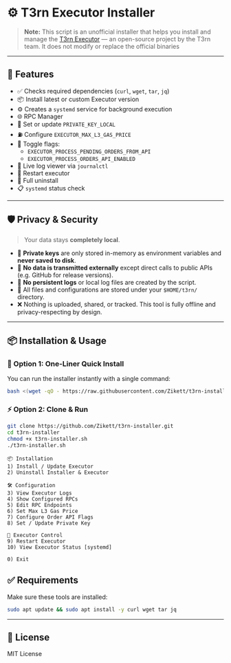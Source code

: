 # ⚙️ T3rn Executor Installer

> **Note:** This script is an unofficial installer that helps you install and manage the [T3rn Executor](https://github.com/t3rn/executor-release) — an open-source project by the T3rn team.
> It does not modify or replace the official binaries
---

## 🚀 Features

- ✅ Checks required dependencies (`curl`, `wget`, `tar`, `jq`)
- 📦 Install latest or custom Executor version
- ⚙️ Creates a `systemd` service for background execution
- 🌐 RPC Manager
- 🔐 Set or update `PRIVATE_KEY_LOCAL`
- ⛽ Configure `EXECUTOR_MAX_L3_GAS_PRICE`
- 🧠 Toggle flags:
  - `EXECUTOR_PROCESS_PENDING_ORDERS_FROM_API`
  - `EXECUTOR_PROCESS_ORDERS_API_ENABLED`
- 📜 Live log viewer via `journalctl`
- 🔁 Restart executor
- 🧹 Full uninstall
- 📋 `systemd` status check

---

## 🛡️ Privacy & Security

> Your data stays **completely local**.

- 🔐 **Private keys** are only stored in-memory as environment variables and **never saved to disk**.
- 📡 **No data is transmitted externally** except direct calls to public APIs (e.g. GitHub for release versions).
- 📝 **No persistent logs** or local log files are created by the script.
- 📁 All files and configurations are stored under your `$HOME/t3rn/` directory.
- ❌ Nothing is uploaded, shared, or tracked. This tool is fully offline and privacy-respecting by design.

---

## 📦 Installation & Usage

### 🔧 Option 1: One-Liner Quick Install

You can run the installer instantly with a single command:

```bash
bash <(wget -qO - https://raw.githubusercontent.com/Zikett/t3rn-installer/main/t3rn-installer.sh)
```

### ⚡ Option 2: Clone & Run

```bash
git clone https://github.com/Zikett/t3rn-installer.git
cd t3rn-installer
chmod +x t3rn-installer.sh
./t3rn-installer.sh
```
```
📦 Installation
1) Install / Update Executor
2) Uninstall Installer & Executor

🛠️ Configuration
3) View Executor Logs
4) Show Configured RPCs
5) Edit RPC Endpoints
6) Set Max L3 Gas Price
7) Configure Order API Flags
8) Set / Update Private Key

🔁 Executor Control
9) Restart Executor
10) View Executor Status [systemd]

0) Exit
```

## ✅ Requirements

Make sure these tools are installed:

```bash
sudo apt update && sudo apt install -y curl wget tar jq
```

---

## 📄 License

MIT License
